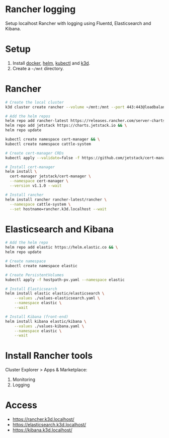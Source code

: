 # Rancher logging
Setup localhost Rancher with logging using Fluentd, Elasticsearch and Kibana.

# Setup
1. Install [docker](https://docs.docker.com/get-docker/), [helm](https://helm.sh/), [kubectl](https://kubernetes.io/docs/tasks/tools/install-kubectl/) and [k3d](https://github.com/rancher/k3d).
1. Create a `~/mnt` directory.

# Rancher
```sh
# Create the local cluster
k3d cluster create rancher --volume ~/mnt:/mnt --port 443:443@loadbalancer --port 80:80@loadbalancer

# Add the helm repos
helm repo add rancher-latest https://releases.rancher.com/server-charts/latest && \
helm repo add jetstack https://charts.jetstack.io && \
helm repo update

kubectl create namespace cert-manager && \
kubectl create namespace cattle-system

# Create cert-manager CRDs
kubectl apply --validate=false -f https://github.com/jetstack/cert-manager/releases/download/v1.1.0/cert-manager.crds.yaml

# Install cert-manager
helm install \
  cert-manager jetstack/cert-manager \
  --namespace cert-manager \
  --version v1.1.0 --wait

# Install rancher
helm install rancher rancher-latest/rancher \
  --namespace cattle-system \
  --set hostname=rancher.k3d.localhost --wait
```

# Elasticsearch and Kibana
```sh
# Add the helm repo
helm repo add elastic https://helm.elastic.co && \
helm repo update

# Create namespace
kubectl create namespace elastic

# Create PersistentVolumes 
kubectl apply -f hostpath-pv.yaml --namespace elastic

# Install Elasticsearch
helm install elastic elastic/elasticsearch \
	--values ./values-elasticsearch.yaml \
	--namespace elastic \
	--wait

# Install Kibana (front-end)
helm install kibana elastic/kibana \
	--values ./values-kibana.yaml \
	--namespace elastic \
	--wait
```

# Install Rancher tools
Cluster Explorer > Apps & Marketplace:
1. Monitoring
1. Logging

# Access
* https://rancher.k3d.localhost/
* https://elasticsearch.k3d.localhost/
* https://kibana.k3d.localhost/
